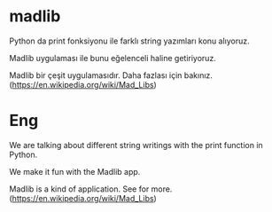 # madlib

Python da print fonksiyonu ile farklı string yazımları konu alıyoruz. 

Madlib uygulaması ile bunu eğelenceli haline getiriyoruz. 

Madlib bir çeşit uygulamasıdır. Daha fazlası için bakınız. (https://en.wikipedia.org/wiki/Mad_Libs)

# Eng

We are talking about different string writings with the print function in Python.

We make it fun with the Madlib app.

Madlib is a kind of application. See for more. (https://en.wikipedia.org/wiki/Mad_Libs)
